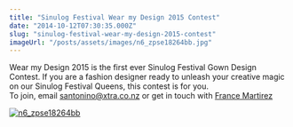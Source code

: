 ```yaml
---
title: "Sinulog Festival Wear my Design 2015 Contest"
date: "2014-10-12T07:30:35.000Z"
slug: "sinulog-festival-wear-my-design-2015-contest"
imageUrl: "/posts/assets/images/n6_zpse18264bb.jpg"
---
```


Wear my Design 2015 is the first ever Sinulog Festival Gown Design Contest. If you are a fashion designer ready to unleash your creative magic on our Sinulog Festival Queens, this contest is for you.  
To join, email santonino@xtra.co.nz or get in touch with [France Martirez](https://www.facebook.com/france.martirez)

[![n6_zpse18264bb](https://i0.wp.com/santonino-nz.org/wp-content/uploads/2014/10/n6_zpse18264bb.jpg?resize=430%2C626)](https://i0.wp.com/santonino-nz.org/wp-content/uploads/2014/10/n6_zpse18264bb.jpg)